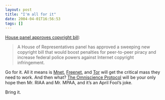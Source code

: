 ```yaml
---
layout: post
title: "I'm all for it"
date: 2004-04-01T16:56:53
tags: []
---
```


<p><a href="http://news.com.com/2100-1028-5182898.html">House panel approves copyright bill</a>:</p>

<blockquote>
<p>A House of Representatives panel has approved a sweeping new copyright bill that would boost penalties for peer-to-peer piracy and increase federal police powers against Internet copyright infringement.</p>
</blockquote>

<p>Go for it. All it means is <a href="http://mnet.sf.net/">Mnet</a>, <a href="http://freenetproject.org">Freenet</a>, and <a href="http://www.freehaven.net/tor/">Tor</a> will get the critical mass they need to work. And then what? <a href="ftp://ftp.rfc-editor.org/in-notes/rfc3751.txt">The Omniscience Protocol</a> will be your only hope then Mr. <span class="caps">RIAA</span> and Mr. <span class="caps">MPAA</span>, and it&#8217;s an April Fool&#8217;s joke.</p>

<p>Bring it.</p>


